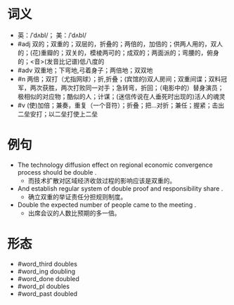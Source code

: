# 词义
- 英：/ˈdʌbl/； 美：/ˈdʌbl/
- #adj 双的；双重的；双层的，折叠的；两倍的，加倍的；供两人用的，双人的；(花)重瓣的；双关的，模棱两可的；成双的；两面派的；弯腰的，俯身的；<音>(发音比记谱)低八度的
- #adv 双重地；下弯地,弓着身子；两倍地；双双地
- #n 两倍；双打（尤指网球）；折,折叠；(宾馆的)双人房间；双重间谍；双料冠军，两次获胜，两次打败同一对手；急转弯，折回；（电影中的）替身演员；极相似的对应物；酷似的人；计谋；(迷信传说在人垂死时出现的)活人的魂灵
- #v (使)加倍；兼奏，重复（一个音符）；折叠；把…对折；兼任；握紧；击出二垒安打；以二垒打使上二垒
# 例句
- The technology diffusion effect on regional economic convergence process should be double .
	- 而技术扩散对区域经济收敛过程的影响应该是双重的。
- And establish regular system of double proof and responsibility share .
	- 确立双重的举证责任分担规则制度。
- Double the expected number of people came to the meeting .
	- 出席会议的人数比预期的多一倍。
# 形态
- #word_third doubles
- #word_ing doubling
- #word_done doubled
- #word_pl doubles
- #word_past doubled
